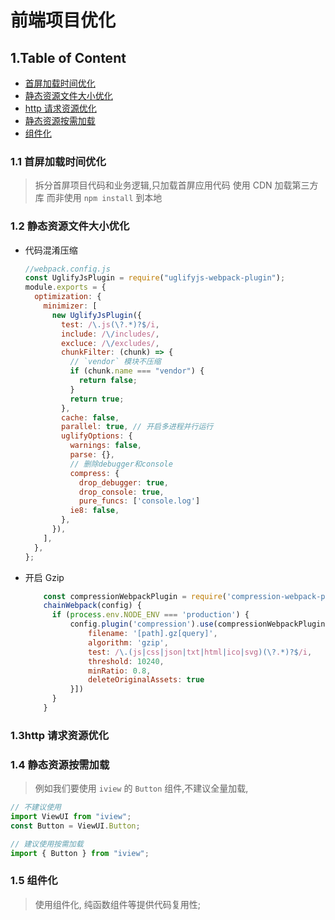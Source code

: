 # 前端项目优化

## 1.Table of Content

- [首屏加载时间优化](#first_screen_loading)
- [静态资源文件大小优化](#resource_filesize)
- [http 请求资源优化](#http_resouce)
- [静态资源按需加载](#resource_load_on_demand)
- [组件化](#with_component)

### 1.1 首屏加载时间优化

> 拆分首屏项目代码和业务逻辑,只加载首屏应用代码
> 使用 CDN 加载第三方库 而非使用 `npm install` 到本地

### 1.2 静态资源文件大小优化

- 代码混淆压缩

  ```js
  //webpack.config.js
  const UglifyJsPlugin = require("uglifyjs-webpack-plugin");
  module.exports = {
    optimization: {
      minimizer: [
        new UglifyJsPlugin({
          test: /\.js(\?.*)?$/i,
          include: /\/includes/,
          excluce: /\/excludes/,
          chunkFilter: (chunk) => {
            // `vendor` 模块不压缩
            if (chunk.name === "vendor") {
              return false;
            }
            return true;
          },
          cache: false,
          parallel: true, // 开启多进程并行运行
          uglifyOptions: {
            warnings: false,
            parse: {},
            // 删除debugger和console
            compress: {
              drop_debugger: true,
              drop_console: true,
              pure_funcs: ['console.log']
            ie8: false,
          },
        }),
      ],
    },
  };
  ```

- 开启 Gzip
  ```js
      const compressionWebpackPlugin = require('compression-webpack-plugin')
      chainWebpack(config) {
        if (process.env.NODE_ENV === 'production') {
            config.plugin('compression').use(compressionWebpackPlugin, [{
                filename: '[path].gz[query]',
                algorithm: 'gzip',
                test: /\.(js|css|json|txt|html|ico|svg)(\?.*)?$/i,
                threshold: 10240,
                minRatio: 0.8,
                deleteOriginalAssets: true
            }])
        }
      }
  ```

### 1.3http 请求资源优化

### 1.4 静态资源按需加载

> 例如我们要使用 `iview` 的 `Button` 组件,不建议全量加载,

```js
// 不建议使用
import ViewUI from "iview";
const Button = ViewUI.Button;
```

```js
// 建议使用按需加载
import { Button } from "iview";
```

### 1.5 组件化

> 使用组件化, 纯函数组件等提供代码复用性;
